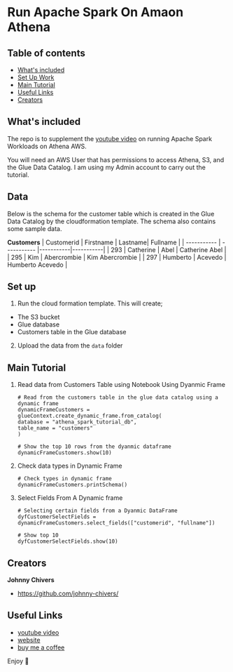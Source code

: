 # Run Apache Spark On Amaon Athena 

## Table of contents

- [What's included](#whats-included)
- [Set Up Work](#set-up)
- [Main Tutorial](#main-tutorial)
- [Useful Links](#useful-link)
- [Creators](#creators)

## What's included

The repo is to supplement the [youtube video](https://youtu.be/grfSNj2EMwo) on running Apache Spark Workloads on Athena AWS. 

You will need an AWS User that has permissions to access Athena, S3, and the Glue Data Catalog. I am using my Admin account to carry out the tutorial. 

## Data
Below is the schema for the customer table which is created in the Glue Data Catalog by the cloudformation template. The schema also contains some sample data. 

**Customers**
| Customerid      | Firstname | Lastname| Fullname |
| ----------- | ----------- |-----------|-----------|
|  293 | Catherine                | Abel                   | Catherine Abel                 |
|  295 | Kim                      | Abercrombie            | Kim Abercrombie                |
|  297 | Humberto                 | Acevedo                | Humberto Acevedo               |


## Set up

1. Run the cloud formation template. This will create;
- The S3 bucket
- Glue database
- Customers table in the Glue database

2. Upload the data from the `data` folder


## Main Tutorial
1. Read data from Customers Table using Notebook Using Dyanmic Frame 
    ``` 
    # Read from the customers table in the glue data catalog using a dynamic frame
    dynamicFrameCustomers = glueContext.create_dynamic_frame.from_catalog(
    database = "athena_spark_tutorial_db", 
    table_name = "customers"
    )

    # Show the top 10 rows from the dyanmic dataframe
    dynamicFrameCustomers.show(10)
    ```

2. Check data types in Dynamic Frame 
    ```
    # Check types in dynamic frame
    dynamicFrameCustomers.printSchema()
    ```

3.  Select Fields From A Dynamic frame
    ```
    # Selecting certain fields from a Dyanmic DataFrame
    dyfCustomerSelectFields = dynamicFrameCustomers.select_fields(["customerid", "fullname"])

    # Show top 10
    dyfCustomerSelectFields.show(10)
    ```


## Creators

**Johnny Chivers**

- <https://github.com/johnny-chivers/>

## Useful Links

- [youtube video](https://youtu.be/grfSNj2EMwo) 
- [website](https://www.johnnychivers.co.uk)
- [buy me a coffee](https://www.buymeacoffee.com/johnnychivers)


Enjoy :metal:
